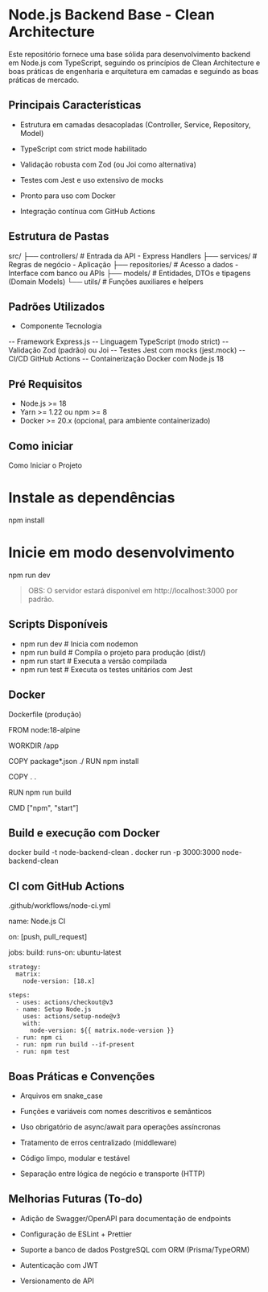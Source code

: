 
# Node.js Backend Base - Clean Architecture

Este repositório fornece uma base sólida para desenvolvimento backend em Node.js com TypeScript, seguindo os princípios de Clean Architecture e boas práticas de engenharia e arquitetura em camadas e seguindo as boas práticas de mercado.

## Principais Características

- Estrutura em camadas desacopladas (Controller, Service, Repository, Model)

- TypeScript com strict mode habilitado

- Validação robusta com Zod (ou Joi como alternativa)

- Testes com Jest e uso extensivo de mocks

- Pronto para uso com Docker

- Integração contínua com GitHub Actions

## Estrutura de Pastas

src/
├── controllers/    # Entrada da API - Express Handlers
├── services/       # Regras de negócio - Aplicação
├── repositories/   # Acesso a dados - Interface com banco ou APIs
├── models/         # Entidades, DTOs e tipagens (Domain Models)
└── utils/          # Funções auxiliares e helpers

## Padrões Utilizados

- Componente	Tecnologia

-- Framework	Express.js
-- Linguagem	TypeScript (modo strict)
-- Validação	Zod (padrão) ou Joi
-- Testes	Jest com mocks (jest.mock)
-- CI/CD	GitHub Actions
-- Containerização	Docker com Node.js 18

## Pré Requisitos

- Node.js >= 18
- Yarn >= 1.22 ou npm >= 8
- Docker >= 20.x (opcional, para ambiente containerizado)

## Como iniciar

Como Iniciar o Projeto

# Instale as dependências
npm install

# Inicie em modo desenvolvimento
npm run dev

> OBS: O servidor estará disponível em http://localhost:3000 por padrão.

## Scripts Disponíveis

- npm run dev       # Inicia com nodemon
- npm run build     # Compila o projeto para produção (dist/)
- npm run start     # Executa a versão compilada
- npm run test      # Executa os testes unitários com Jest


## Docker

Dockerfile (produção)

FROM node:18-alpine

WORKDIR /app

COPY package*.json ./
RUN npm install

COPY . .

RUN npm run build

CMD ["npm", "start"]

## Build e execução com Docker

docker build -t node-backend-clean .
docker run -p 3000:3000 node-backend-clean

## CI com GitHub Actions

.github/workflows/node-ci.yml

name: Node.js CI

on:
  [push, pull_request]

jobs:
  build:
    runs-on: ubuntu-latest

    strategy:
      matrix:
        node-version: [18.x]

    steps:
      - uses: actions/checkout@v3
      - name: Setup Node.js
        uses: actions/setup-node@v3
        with:
          node-version: ${{ matrix.node-version }}
      - run: npm ci
      - run: npm run build --if-present
      - run: npm test


## Boas Práticas e Convenções
- Arquivos em snake_case

- Funções e variáveis com nomes descritivos e semânticos

- Uso obrigatório de async/await para operações assíncronas

- Tratamento de erros centralizado (middleware)

- Código limpo, modular e testável

- Separação entre lógica de negócio e transporte (HTTP)

## Melhorias Futuras (To-do)

- Adição de Swagger/OpenAPI para documentação de endpoints

- Configuração de ESLint + Prettier

- Suporte a banco de dados PostgreSQL com ORM (Prisma/TypeORM)

- Autenticação com JWT

- Versionamento de API
